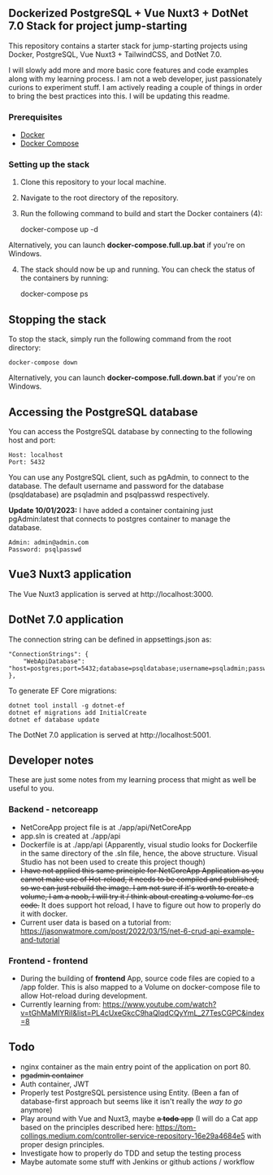 ## Dockerized PostgreSQL + Vue Nuxt3 + DotNet 7.0 Stack for project jump-starting

This repository contains a starter stack for jump-starting projects using Docker, PostgreSQL, Vue Nuxt3 + TailwindCSS, and DotNet 7.0.

I will slowly add more and more basic core features and code examples along with my learning process. I am not a web developer, just passionately curions to experiment stuff. I am actively reading a couple of things in order to bring the best practices into this. I will be updating this readme.

### Prerequisites

- [Docker](https://www.docker.com/)
- [Docker Compose](https://docs.docker.com/compose/)

### Setting up the stack

1. Clone this repository to your local machine.
2. Navigate to the root directory of the repository.
3. Run the following command to build and start the Docker containers (4):

    docker-compose up -d

Alternatively, you can launch **docker-compose.full.up.bat** if you're on Windows.

4. The stack should now be up and running. You can check the status of the containers by running:

    docker-compose ps

## Stopping the stack

To stop the stack, simply run the following command from the root directory:

    docker-compose down

Alternatively, you can launch **docker-compose.full.down.bat** if you're on Windows.

## Accessing the PostgreSQL database

You can access the PostgreSQL database by connecting to the following host and port:

    Host: localhost
    Port: 5432

You can use any PostgreSQL client, such as pgAdmin, to connect to the database. The default username and password for the database (psqldatabase) are psqladmin and psqlpasswd respectively.

**Update 10/01/2023:** I have added a container containing just pgAdmin:latest that connects to postgres container to manage the database.

    Admin: admin@admin.com
    Password: psqlpasswd

## Vue3 Nuxt3 application

The Vue Nuxt3 application is served at http://localhost:3000.

## DotNet 7.0 application

The connection string can be defined in appsettings.json as:

    "ConnectionStrings": {
        "WebApiDatabase": "host=postgres;port=5432;database=psqldatabase;username=psqladmin;password=psqlpasswd"
    },

To generate EF Core migrations:

    dotnet tool install -g dotnet-ef
    dotnet ef migrations add InitialCreate
    dotnet ef database update


The DotNet 7.0 application is served at http://localhost:5001.



## Developer notes

These are just some notes from my learning process that might as well be useful to you.

### Backend - netcoreapp

- NetCoreApp project file is at ./app/api/NetCoreApp
- app.sln is created at ./app/api
- Dockerfile is at ./app/api
(Apparently, visual studio looks for Dockerfile in the same directory of the .sln file, hence, the above structure. Visual Studio has not been used to create this project though)
- ~~I have not applied this same principle for NetCoreApp Application as you cannot make use of Hot-reload, it needs to be compiled and published, so we can just rebuild the image. I am not sure if it's worth to create a volume, I am a noob, I will try it / think about creating a volume for .cs code.~~
It does support hot reload, I have to figure out how to properly do it with docker.
- Current user data is based on a tutorial from: https://jasonwatmore.com/post/2022/03/15/net-6-crud-api-example-and-tutorial

### Frontend - frontend

- During the building of **frontend** App, source code files are copied to a /app folder. This is also mapped to a Volume on docker-compose file to allow Hot-reload during development.
- Currently learning from: https://www.youtube.com/watch?v=tGhMaMIYRiI&list=PL4cUxeGkcC9haQlqdCQyYmL_27TesCGPC&index=8

## Todo

 - nginx container as the main entry point of the application on port 80.
 - ~~pgadmin container~~
 - Auth container, JWT
 - Properly test PostgreSQL persistence using Entity. (Been a fan of database-first approach but seems like it isn't really the *way to go* anymore)
 - Play around with Vue and Nuxt3, maybe ~~a **todo** app~~ (I will do a Cat app based on the principles described here: https://tom-collings.medium.com/controller-service-repository-16e29a4684e5 with proper design principles.
 - Investigate how to properly do TDD and setup the testing process
 - Maybe automate some stuff with Jenkins or github actions / workflow
 

